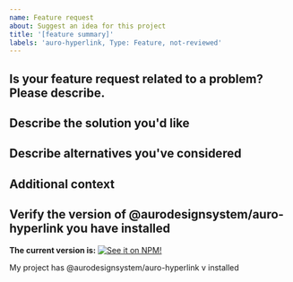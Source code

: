 ```yaml
---
name: Feature request
about: Suggest an idea for this project
title: '[feature summary]'
labels: 'auro-hyperlink, Type: Feature, not-reviewed'
---
```


## Is your feature request related to a problem? Please describe.

<!-- A clear and concise description of what the problem is. Ex. I'm always frustrated when [...] -->

## Describe the solution you'd like

<!-- A clear and concise description of what you want to happen. -->

## Describe alternatives you've considered

<!-- A clear and concise description of any alternative solutions or features you've considered. -->

## Additional context

<!-- Add any other context or screenshots about the feature request here. -->

## Verify the version of @aurodesignsystem/auro-hyperlink you have installed

**The current version is:**
[![See it on NPM!](https://img.shields.io/npm/v/@aurodesignsystem/auro-hyperlink?style=for-the-badge&color=orange)](https://www.npmjs.com/package/@aurodesignsystem/auro-hyperlink)

My project has @aurodesignsystem/auro-hyperlink v<!-- insert npm version number here --> installed
